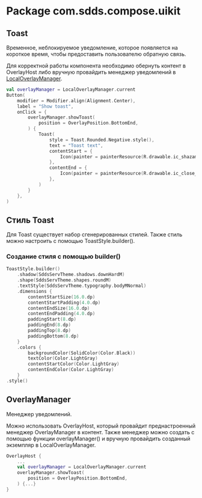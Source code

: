 # Package com.sdds.compose.uikit

## Toast

Временное, неблокируемое уведомление, которое появляется на короткое время, чтобы предоставить пользователю обратную связь.

Для корректной работы компонента необходимо обернуть контент в OverlayHost либо вручную провайдить менеджер уведомлений в [LocalOverlayManager](#overlaymanager).

```kotlin
val overlayManager = LocalOverlayManager.current
Button(
    modifier = Modifier.align(Alignment.Center),
    label = "Show toast",
    onClick = {
        overlayManager.showToast(
            position = OverlayPosition.BottomEnd,
        ) {
            Toast(
                style = Toast.Rounded.Negative.style(),
                text = "Toast text",
                contentStart = {
                    Icon(painter = painterResource(R.drawable.ic_shazam_16))
                },
                contentEnd = {
                    Icon(painter = painterResource(R.drawable.ic_close_16))
                },
            )
        }
    },
)
```

## Стиль Toast

Для Toast существует набор сгенерированных стилей. Также стиль можно настроить с помощью ToastStyle.builder().

### Создание стиля с помощью builder()

```kotlin
ToastStyle.builder()
    .shadow(SddsServTheme.shadows.downHardM)
    .shape(SddsServTheme.shapes.roundM)
    .textStyle(SddsServTheme.typography.bodyMNormal)
    .dimensions {
        contentStartSize(16.0.dp)
        contentStartPadding(4.0.dp)
        contentEndSize(16.0.dp)
        contentEndPadding(4.0.dp)
        paddingStart(8.dp)
        paddingEnd(8.dp)
        paddingTop(8.dp)
        paddingBottom(8.dp)
    }
    .colors {
        backgroundColor(SolidColor(Color.Black))
        textColor(Color.LightGray)
        contentStartColor(Color.LightGray)
        contentEndColor(Color.LightGray)
    }
.style()
```

## OverlayManager

Менеджер уведомлений.

Можно использовать OverlayHost, который провайдит преднастроенный менеджер OverlayManager в контент.
Также менеджер можно создать с помощью функции overlayManager() и вручную провайдить созданный экземпляр в LocalOverlayManager.

```kotlin
OverlayHost {
    ...
    val overlayManager = LocalOverlayManager.current
    overlayManager.showToast(
        position = OverlayPosition.BottomEnd,
    ) {...}
}
```
